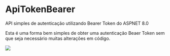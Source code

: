 # ApiTokenBearer

API simples de autenticação utilizando Bearer Token do ASPNET 8.0

Esta é uma forma bem simples de obter uma autenticação Beaer Token sem que seja necessário muitas alterações em código.




![](https://github.com/DevFelipe10/ApiTokenBearer/assets/55570224/5349c741-862f-4615-9500-ca0ea6014a30)
